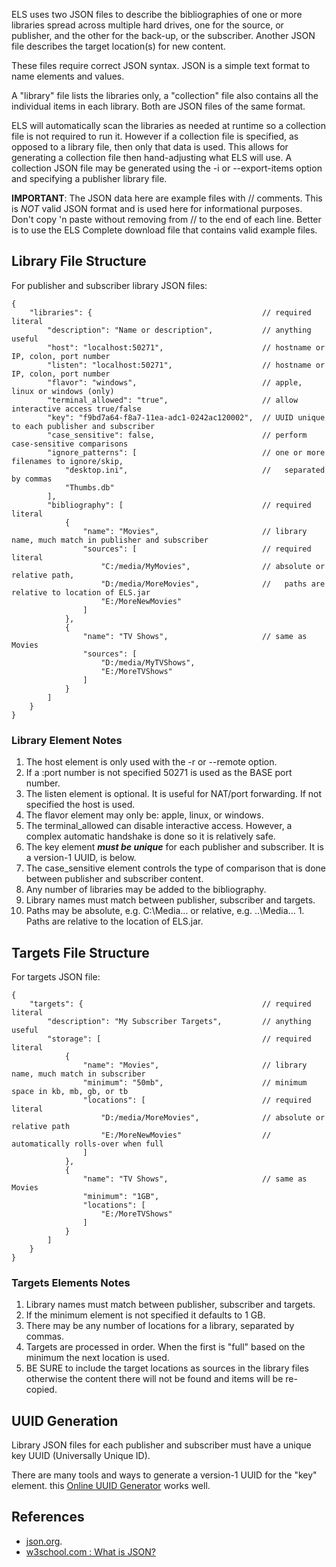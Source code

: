 ELS uses two JSON files to describe the bibliographies of one or
more libraries spread across multiple hard drives, one for the source,
or publisher, and the other for the back-up, or the subscriber. Another
JSON file describes the target location(s) for new content.

These files require correct JSON syntax. JSON is a simple text format
to name elements and values.

A "library" file lists the libraries only, a "collection" file also contains
all the individual items in each library. Both are JSON files of the same
format.

ELS will automatically scan the libraries as needed at runtime so a collection file
is not required to run it. However if a collection file is specified, as opposed
to a library file, then only that data is used. This allows for generating a collection
file then hand-adjusting what ELS will use. A collection JSON file may be generated
using the -i or --export-items option and specifying a publisher library file. 

**IMPORTANT**: The JSON data here are example files with // comments. This is *NOT*
valid JSON format and is used here for informational purposes. Don't copy 'n paste
without removing from // to the end of each line. Better is to use the ELS Complete
download file that contains valid example files.

## Library File Structure

For publisher and subscriber library JSON files:
````
{
    "libraries": {                                      // required literal
        "description": "Name or description",           // anything useful 
        "host": "localhost:50271",                      // hostname or IP, colon, port number
        "listen": "localhost:50271",                    // hostname or IP, colon, port number
        "flavor": "windows",                            // apple, linux or windows (only)
        "terminal_allowed": "true",                     // allow interactive access true/false
        "key": "f9bd7a64-f8a7-11ea-adc1-0242ac120002",  // UUID unique to each publisher and subscriber
        "case_sensitive": false,                        // perform case-sensitive comparisons
        "ignore_patterns": [                            // one or more filenames to ignore/skip,
            "desktop.ini",                              //   separated by commas
            "Thumbs.db"
        ],
        "bibliography": [                               // required literal
            {
                "name": "Movies",                       // library name, much match in publisher and subscriber
                "sources": [                            // required literal
                    "C:/media/MyMovies",                // absolute or relative path,
                    "D:/media/MoreMovies",              //   paths are relative to location of ELS.jar
                    "E:/MoreNewMovies"
                ]
            },
            {
                "name": "TV Shows",                     // same as Movies
                "sources": [
                    "D:/media/MyTVShows",
                    "E:/MoreTVShows"
                ]
            }
        ]
    }
}
````

### Library Element Notes
 1. The host element is only used with the -r or --remote option.
 2. If a :port number is not specified 50271 is used as the BASE port number.
 3. The listen element is optional. It is useful for NAT/port forwarding. If not specified the host is used.
 4. The flavor element may only be: apple, linux, or windows.
 5. The terminal_allowed can disable interactive access. However, a complex automatic handshake is done so it is relatively safe.
 6. The key element ***must be unique*** for each publisher and subscriber. It is a version-1 UUID, is below.
 7. The case_sensitive element controls the type of comparison that is done between publisher and subscriber content.
 8. Any number of libraries may be added to the bibliography.
 9. Library names must match between publisher, subscriber and targets.
 10. Paths may be absolute, e.g. C:\Media\... or relative, e.g. ..\Media\...
    1. Paths are relative to the location of ELS.jar.

## Targets File Structure

For targets JSON file:
````
{
    "targets": {                                        // required literal
        "description": "My Subscriber Targets",         // anything useful
        "storage": [                                    // required literal
            {
                "name": "Movies",                       // library name, much match in subscriber
                "minimum": "50mb",                      // minimum space in kb, mb, gb, or tb
                "locations": [                          // required literal
                    "D:/media/MoreMovies",              // absolute or relative path
                    "E:/MoreNewMovies"                  // automatically rolls-over when full
                ]
            },
            {
                "name": "TV Shows",                     // same as Movies
                "minimum": "1GB",
                "locations": [
                    "E:/MoreTVShows"
                ]
            }
        ]
    }
}
````

### Targets Elements Notes
 1. Library names must match between publisher, subscriber and targets.
 2. If the minimum element is not specified it defaults to 1 GB.
 3. There may be any number of locations for a library, separated by commas.
 4. Targets are processed in order. When the first is "full" based on the minimum
    the next location is used.
 5. BE SURE to include the target locations as sources in the library files otherwise
    the content there will not be found and items will be re-copied.

## UUID Generation
Library JSON files for each publisher and subscriber must have a unique key 
UUID (Universally Unique ID).

There are many tools and ways to generate a version-1 UUID for the "key" element.
this [Online UUID Generator](https://www.uuidgenerator.net/) works well.

## References
 * [json.org](https://www.json.org/json-en.html). 
 * [w3school.com : What is JSON?](https://www.w3schools.com/whatis/whatis_json.asp)
